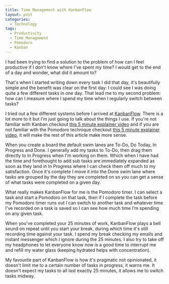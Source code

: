```yaml
---
title: Time Management with KanbanFlow
layout: post
categories:
  - Technology
tags:
  - Productivity
  - Time Management
  - Pomodoro
  - Kanban
---
```

I had been trying to find a solution to the problem of how can I feel productive if I don't know where I've spent my time? I would get to the end of a day and wonder, what did it amount to? <!-- more -->

That's when I started writing down every task I did that day, it's beautifully simple and the benefit was clear on the first day: I could see I was doing quite a few different tasks in one day. That lead me to my second problem: how can I measure where I spend my time when I regularly switch between tasks?

I tried out a few different systems before I arrived at [KanbanFlow](https://kanbanflow.com). There is a lot more to it but I'm just going to talk about the things I use. If you're not familiar with Kanban checkout [this 5 minute explainer video](https://www.youtube.com/watch?v=R8dYLbJiTUE) and if you are not familiar with the Pomodoro technique checkout [this 5 minute explainer video](https://www.youtube.com/watch?v=DMWyG6enXxE), it will make the rest of this article make more sense.

When you create a board the default swim lanes are To-Do, Do Today, In Progress and Done. I generally add my tasks to To-Do, then drag them directly to In Progress when I'm working on them. Which when I have had the time and forethought to add sub tasks are immediately expanded as soon as they land in In Progress where I can check them off much to my satisfaction. Once it's complete I move it into the Done swim lane where tasks are grouped by the day they are completed on so you can get a sense of what tasks were completed on a given day.

What really makes KanbanFlow for me is the Pomodoro timer. I can select a task and start a Pomodoro on that task, then if I complete the task before my Pomodoro timer runs out I can switch to another task and whatever time I've recorded on a task is saved so I can see how much time I'm spending on any given task.

When you've completed your 25 minutes of work, KanbanFlow plays a bell sound on repeat until you start your break, during which time it's still recording time against your task. I spend my break checking my emails and instant messenger which I ignore during the 25 minutes. I also try to take off my headphones to let everyone know now is a good time to interrupt me and refill my water glass (keeping hydrated helps with concentration).

My favourite part of KanbanFlow is how it's pragmatic not opinionated, it doesn't limit me to a certain number of tasks in progress, it warns me. It doesn't expect my tasks to all last exactly 25 minutes, it allows me to switch tasks midway. 



